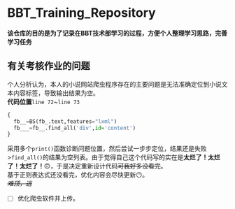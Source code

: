 # BBT_Training_Repository
**该仓库的目的是为了记录在BBT技术部学习的过程，方便个人整理学习思路，完善学习任务**  
## 有关考核作业的问题
个人分析认为，本人的小说网站爬虫程序存在的主要问题是无法准确定位到小说文本内容标签，导致输出结果为空。   
**代码位置**`line 72`~`line 73`   
```python
{
  fb__=BS(fb_.text,features="lxml")
  fb___=fb__.find_all('div',id='content')
}
```
采用多个`print()`函数诊断问题位置，然后尝试一步步定位，结果还是失败\>`find_all()`的结果为空列表。由于觉得自己这个代码写的实在是**太烂了！太烂了！太烂了！**🙃，于是决定重新设计代码~~可我好多没看完~~。  
基于正则表达式还没看完，优化内容会尽快更新😶。  
~~*难顶，逃*~~     
- [ ] 优化爬虫软件并上传。
